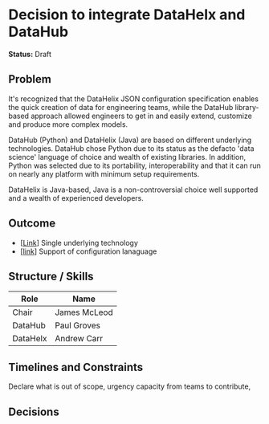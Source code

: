 # Decision to integrate DataHelx and DataHub

__Status:__ Draft

## Problem

It's recognized that the DataHelix JSON configuration specification enables the quick creation of data for engineering teams, while the DataHub library-based approach allowed engineers to get in and easily extend, customize and produce more complex models.

DataHub (Python) and DataHelix (Java) are based on different underlying technologies. DataHub chose Python due to its status as the defacto 'data science' language of choice and wealth of existing libraries. In addition, Python was selected due to its portability, interoperability and that it can run on nearly any platform with minimum setup requirements.

DataHelix is Java-based, Java is a non-controversial choice well supported and a wealth of experienced developers.

## Outcome

* [[Link](./outcomes/single-underlying-technology.md)] Single underlying technology
* [[link](./outcomes/single-underlying-technology.md)] Support of configuration lanaguage

## Structure / Skills

| Role      |Name           |
|-----------|---------------|
| Chair     | James McLeod  |
| DataHub   | Paul Groves   |
| DataHelx  | Andrew Carr   |

## Timelines and Constraints

Declare what is out of scope, urgency capacity from teams to contribute,

## Decisions
